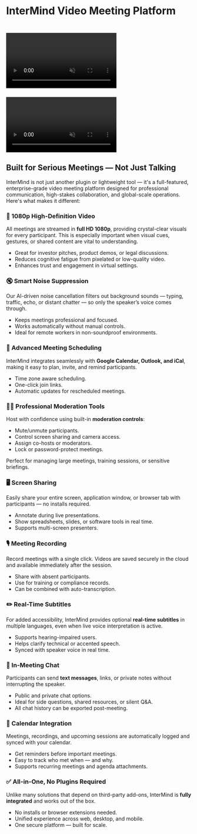 # InterMind Video Meeting Platform

<video  autoplay muted playsinline style="margin-top: 24px" class="light-only">
  <source src="/video-meeting-platform-1d.mp4" type="video/mp4">
</video>
<video  autoplay muted playsinline style="margin-top: 24px" class="dark-only">
  <source src="/video-meeting-platform-1l.mp4" type="video/mp4">
</video>

## Built for Serious Meetings — Not Just Talking

InterMind is not just another plugin or lightweight tool — it's a full-featured, enterprise-grade video meeting platform designed for professional communication, high-stakes collaboration, and global-scale operations. Here's what makes it different:

### 🎥 1080p High-Definition Video

All meetings are streamed in **full HD 1080p**, providing crystal-clear visuals for every participant. This is especially important when visual cues, gestures, or shared content are vital to understanding.

- Great for investor pitches, product demos, or legal discussions.
- Reduces cognitive fatigue from pixelated or low-quality video.
- Enhances trust and engagement in virtual settings.

### 🔇 Smart Noise Suppression

Our AI-driven noise cancellation filters out background sounds — typing, traffic, echo, or distant chatter — so only the speaker’s voice comes through.

- Keeps meetings professional and focused.
- Works automatically without manual controls.
- Ideal for remote workers in non-soundproof environments.

### 📅 Advanced Meeting Scheduling

InterMind integrates seamlessly with **Google Calendar, Outlook, and iCal**, making it easy to plan, invite, and remind participants.

- Time zone aware scheduling.
- One-click join links.
- Automatic updates for rescheduled meetings.

### 🧑‍⚖️ Professional Moderation Tools

Host with confidence using built-in **moderation controls**:

- Mute/unmute participants.
- Control screen sharing and camera access.
- Assign co-hosts or moderators.
- Lock or password-protect meetings.

Perfect for managing large meetings, training sessions, or sensitive briefings.

### 🖥️ Screen Sharing

Easily share your entire screen, application window, or browser tab with participants — no installs required.

- Annotate during live presentations.
- Show spreadsheets, slides, or software tools in real time.
- Supports multi-screen presenters.

### 🎙️ Meeting Recording

Record meetings with a single click. Videos are saved securely in the cloud and available immediately after the session.

- Share with absent participants.
- Use for training or compliance records.
- Can be combined with auto-transcription.

### ✏️ Real-Time Subtitles

For added accessibility, InterMind provides optional **real-time subtitles** in multiple languages, even when live voice interpretation is active.

- Supports hearing-impaired users.
- Helps clarify technical or accented speech.
- Synced with speaker voice in real time.

### 💬 In-Meeting Chat

Participants can send **text messages**, links, or private notes without interrupting the speaker.

- Public and private chat options.
- Ideal for side questions, shared resources, or silent Q&A.
- All chat history can be exported post-meeting.

### 📆 Calendar Integration

Meetings, recordings, and upcoming sessions are automatically logged and synced with your calendar.

- Get reminders before important meetings.
- Easy to track who met when — and why.
- Supports recurring meetings and agenda attachments.

### ✅ All-in-One, No Plugins Required

Unlike many solutions that depend on third-party add-ons, InterMind is **fully integrated** and works out of the box.

- No installs or browser extensions needed.
- Unified experience across web, desktop, and mobile.
- One secure platform — built for scale.
